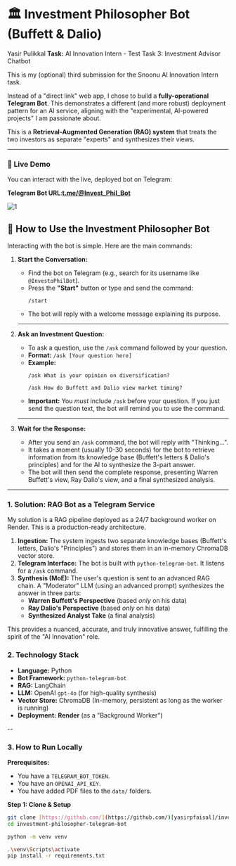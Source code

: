 

# 🏛️ Investment Philosopher Bot (Buffett & Dalio)

 Yasir Pulikkal
**Task:** AI Innovation Intern - Test Task 3: Investment Advisor Chatbot

This is my (optional) third submission for the Snoonu AI Innovation Intern task.

Instead of a "direct link" web app, I chose to build a **fully-operational Telegram Bot**. This demonstrates a different (and more robust) deployment pattern for an AI service, aligning with the "experimental, AI-powered projects" I am passionate about.

This is a **Retrieval-Augmented Generation (RAG) system** that treats the two investors as separate "experts" and synthesizes their views.

---

### 🚀 Live Demo

You can interact with the live, deployed bot on Telegram:

**Telegram Bot URL**:**[t.me/@Invest_Phil_Bot](https://t.me/Invest_Phil_Bot)**

![1](https://github.com/user-attachments/assets/c9ed0cb5-515d-4d28-90d5-34ca3189c479)

## 🤖 How to Use the Investment Philosopher Bot

Interacting with the bot is simple. Here are the main commands:

1.  **Start the Conversation:**
    * Find the bot on Telegram (e.g., search for its username like `@InvestoPhilBot`).
    * Press the **"Start"** button or type and send the command:
        ```
        /start
        ```
    * The bot will reply with a welcome message explaining its purpose.

    ---

2.  **Ask an Investment Question:**
    * To ask a question, use the `/ask` command followed by your question.
    * **Format:** `/ask [Your question here]`
    * **Example:**
        ```
        /ask What is your opinion on diversification?
        ```
        ```
        /ask How do Buffett and Dalio view market timing?
        ```
    * **Important:** You *must* include `/ask` before your question. If you just send the question text, the bot will remind you to use the command.

    ---

3.  **Wait for the Response:**
    * After you send an `/ask` command, the bot will reply with "Thinking...".
    * It takes a moment (usually 10-30 seconds) for the bot to retrieve information from its knowledge base (Buffett's letters & Dalio's principles) and for the AI to synthesize the 3-part answer.
    * The bot will then send the complete response, presenting Warren Buffett's view, Ray Dalio's view, and a final synthesized analysis.

---

### 1. Solution: RAG Bot as a Telegram Service

My solution is a RAG pipeline deployed as a 24/7 background worker on Render. This is a production-ready architecture.

1.  **Ingestion:** The system ingests two separate knowledge bases (Buffett's letters, Dalio's "Principles") and stores them in an in-memory ChromaDB vector store.
2.  **Telegram Interface:** The bot is built with `python-telegram-bot`. It listens for a `/ask` command.
3.  **Synthesis (MoE):** The user's question is sent to an advanced RAG chain. A "Moderator" LLM (using an advanced prompt) synthesizes the answer in three parts:
    * **Warren Buffett's Perspective** (based *only* on his data)
    * **Ray Dalio's Perspective** (based *only* on his data)
    * **Synthesized Analyst Take** (a final analysis)

This provides a nuanced, accurate, and truly innovative answer, fulfilling the spirit of the "AI Innovation" role.

### 2. Technology Stack

* **Language:** Python
* **Bot Framework:** `python-telegram-bot`
* **RAG:** LangChain
* **LLM:** OpenAI `gpt-4o` (for high-quality synthesis)
* **Vector Store:** ChromaDB (In-memory, persistent as long as the worker is running)
* **Deployment:** **Render** (as a "Background Worker")

--

### 3. How to Run Locally

**Prerequisites:**
* You have a `TELEGRAM_BOT_TOKEN`.
* You have an `OPENAI_API_KEY`.
* You have added PDF files to the `data/` folders.

**Step 1: Clone & Setup**
```bash
git clone [https://github.com/](https://github.com/)[yasirpfaisal]/investment-philosopher-telegram-bot.git
cd investment-philosopher-telegram-bot
```
```bash
python -m venv venv
```
```bash 
.\venv\Scripts\activate
pip install -r requirements.txt
 ```
